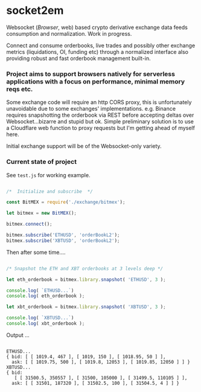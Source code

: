 # socket2em
Websocket (*Browser*, web) based crypto derivative exchange data feeds consumption and normalization. Work in progress.

Connect and consume orderbooks, live trades and possibly other exchange metrics (liquidations, OI, funding etc) through a normalized interface
also providing robust and fast orderbook management built-in.

### Project aims to support browsers natively for **serverless applications** with a focus on performance, minimal memory reqs etc.

Some exchange code will require an http CORS proxy, this is unfortunately unavoidable due to some exchanges' implementations. e.g. Binance requires snapshotting the orderbook via REST before accepting deltas over Websocket...bizarre and stupid but ok. Simple preliminary solution is to use a Cloudflare web function to proxy requests but I'm getting ahead of myself here.

Initial exchange support will be of the Websocket-only variety.

### Current state of project

See `test.js` for working example.

```js

/*  Initialize and subscribe  */

const BitMEX = require('./exchange/bitmex');

let bitmex = new BitMEX();

bitmex.connect();

bitmex.subscribe('ETHUSD', 'orderBookL2');
bitmex.subscribe('XBTUSD', 'orderBookL2');

```

Then after some time....

```js

/* Snapshot the ETH and XBT orderbooks at 3 levels deep */

let eth_orderbook = bitmex.library.snapshot( 'ETHUSD', 3 );

console.log( `ETHUSD...`)
console.log( eth_orderbook );

let xbt_orderbook = bitmex.library.snapshot( 'XBTUSD', 3 );

console.log( `XBTUSD...`)
console.log( xbt_orderbook );

```

Output ...

```

ETHUSD...
{ bid: [ [ 1019.4, 467 ], [ 1019, 150 ], [ 1018.95, 50 ] ],
  ask: [ [ 1019.75, 500 ], [ 1019.8, 12053 ], [ 1019.85, 12050 ] ] }
XBTUSD...
{ bid:
   [ [ 31500.5, 350557 ], [ 31500, 105000 ], [ 31499.5, 110105 ] ],
  ask: [ [ 31501, 187320 ], [ 31502.5, 100 ], [ 31504.5, 4 ] ] }

```

